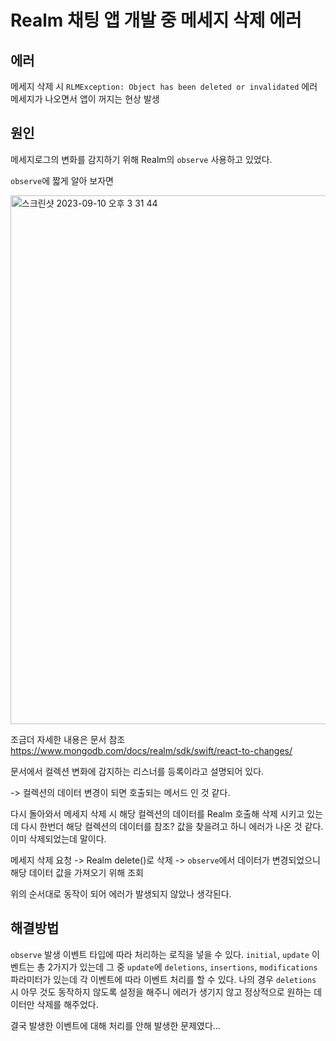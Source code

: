 # Realm 채팅 앱 개발 중 메세지 삭제 에러

## 에러

메세지 삭제 시 `RLMException: Object has been deleted or invalidated`
에러 메세지가 나오면서 앱이 꺼지는 현상 발생

## 원인

메세지로그의 변화를 감지하기 위해 Realm의 `observe` 사용하고 있었다.

`observe`에 짧게 알아 보자면 

<img width="846" alt="스크린샷 2023-09-10 오후 3 31 44" src="https://github.com/bradheo65/SwiftUIFirebaseChat/assets/45350356/9d11ae3c-dd26-4ac8-a1bb-32f59dffc701">

조금더 자세한 내용은 문서 참조
https://www.mongodb.com/docs/realm/sdk/swift/react-to-changes/

문서에서 컬렉션 변화에 감지하는 리스너를 등록이라고 설명되어 있다.

-> 컬렉션의 데이터 변경이 되면 호출되는 메서드 인 것 같다.

다시 돌아와서 메세지 삭제 시 해당 컬렉션의 데이터를 Realm 호출해 삭제 시키고 있는데 다시 한번더 해당 컬렉션의 데이터를 참조? 값을 찾을려고 하니 에러가 나온 것 같다. 이미 삭제되었는데 말이다.

메세지 삭제 요청 -> Realm delete()로 삭제 -> `observe`에서 데이터가 변경되었으니 해당 데이터 값을 가져오기 위해 조회

위의 순서대로 동작이 되어 에러가 발생되지 않았나 생각된다.

## 해결방법

`observe` 발생 이벤트 타입에 따라 처리하는 로직을 넣을 수 있다. `initial`, `update` 이벤트는 총 2가지가 있는데 그 중 `update`에 `deletions`, `insertions`, `modifications` 파라미터가 있는데 각 이벤트에 따라 이벤트 처리를 할 수 있다. 나의 경우 `deletions` 시 아무 것도 동작하지 않도록 설정을 해주니 에러가 생기지 않고 정상적으로 원하는 데이터만 삭제를 해주었다.

결국 발생한 이벤트에 대해 처리를 안해 발생한 문제였다...